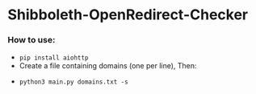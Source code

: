 # Shibboleth-OpenRedirect-Checker

### How to use:
- `pip install aiohttp`
- Create a file containing domains (one per line), Then:
- ```shell
  python3 main.py domains.txt -s
  ```
